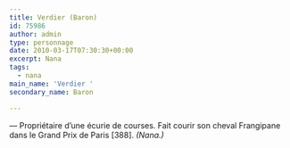 ```yaml
---
title: Verdier (Baron)
id: 75986
author: admin
type: personnage
date: 2010-03-17T07:30:30+00:00
excerpt: Nana
tags:
  - nana
main_name: 'Verdier '
secondary_name: Baron

---
```

— Propriétaire d&rsquo;une écurie de courses. Fait courir son cheval Frangipane dans le Grand Prix de Paris [388]. _(Nana.)_